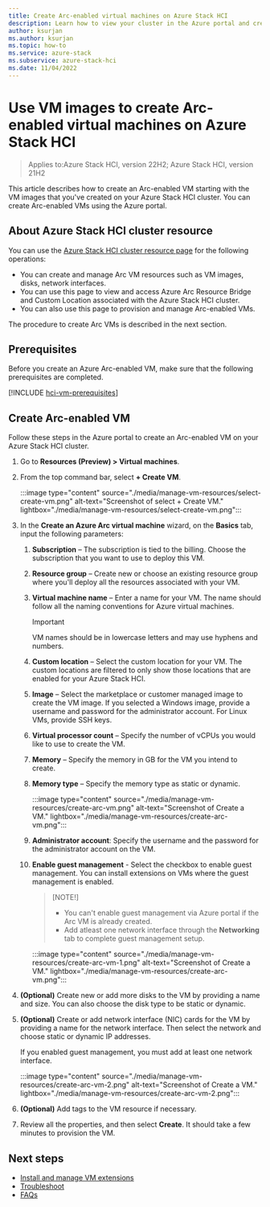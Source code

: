 ```yaml
---
title: Create Arc-enabled virtual machines on Azure Stack HCI
description: Learn how to view your cluster in the Azure portal and create Arc-enabled virtual machines on your Azure Stack HCI.
author: ksurjan
ms.author: ksurjan
ms.topic: how-to
ms.service: azure-stack
ms.subservice: azure-stack-hci
ms.date: 11/04/2022
---
```


# Use VM images to create Arc-enabled virtual machines on Azure Stack HCI

> Applies to:Azure Stack HCI, version 22H2; Azure Stack HCI, version 21H2

This article describes how to create an Arc-enabled VM starting with the VM images that you've created on your Azure Stack HCI cluster. You can create Arc-enabled VMs using the Azure portal.


## About Azure Stack HCI cluster resource

You can use the [Azure Stack HCI cluster resource page](https://portal.azure.com/#blade/HubsExtension/BrowseResource/resourceType/Microsoft.AzureStackHCI%2Fclusters) for the following operations:

- You can create and manage Arc VM resources such as VM images, disks, network interfaces.
- You can use this page to view and access Azure Arc Resource Bridge and Custom Location associated with the Azure Stack HCI cluster.
- You can also use this page to provision and manage Arc-enabled VMs.

The procedure to create Arc VMs is described in the next section.

## Prerequisites

Before you create an Azure Arc-enabled VM, make sure that the following prerequisites are completed.

[!INCLUDE [hci-vm-prerequisites](../../includes/hci-vm-prerequisites.md)]


## Create Arc-enabled VM

Follow these steps in the Azure portal to create an Arc-enabled VM on your Azure Stack HCI cluster.

1. Go to **Resources (Preview) > Virtual machines**.
1. From the top command bar, select **+ Create VM**.

   :::image type="content" source="./media/manage-vm-resources/select-create-vm.png" alt-text="Screenshot of select + Create VM." lightbox="./media/manage-vm-resources/select-create-vm.png":::

1. In the **Create an Azure Arc virtual machine** wizard, on the **Basics** tab, input the following parameters:

    1. **Subscription** – The subscription is tied to the billing. Choose the subscription that you want to use to deploy this VM.

    1. **Resource group** – Create new or choose an existing resource group where you'll deploy all the resources associated with your VM.

    1. **Virtual machine name** – Enter a name for your VM. The name should follow all the naming conventions for Azure virtual machines.  
    
        > [!IMPORTANT]
        > VM names should be in lowercase letters and may use hyphens and numbers.

    1. **Custom location** – Select the custom location for your VM. The custom locations are filtered to only show those locations that are enabled for your Azure Stack HCI.

    1. **Image** – Select the marketplace or customer managed image to create the VM image. If you selected a Windows image, provide a username and password for the administrator account. For Linux VMs, provide SSH keys.

    1. **Virtual processor count** – Specify the number of vCPUs you would like to use to create the VM.

    1. **Memory** – Specify the memory in GB for the VM you intend to create.

    1. **Memory type** – Specify the memory type as static or dynamic.

       :::image type="content" source="./media/manage-vm-resources/create-arc-vm.png" alt-text="Screenshot of Create a VM." lightbox="./media/manage-vm-resources/create-arc-vm.png":::
    
    1. **Administrator account**: Specify the username and the password for the administrator account on the VM. 
    
    1. **Enable guest management** - Select the checkbox to enable guest management. You can install extensions on VMs where the guest management is enabled.
    
        > [NOTE!]
        > - You can't enable guest management via Azure portal if the Arc VM is already created.
        > - Add atleast one network interface through the **Networking** tab to complete guest management setup.

       :::image type="content" source="./media/manage-vm-resources/create-arc-vm-1.png" alt-text="Screenshot of Create a VM." lightbox="./media/manage-vm-resources/create-arc-vm.png":::

1. **(Optional)** Create new or add more disks to the VM by providing a name and size. You can also choose the disk type to be static or dynamic.

1. **(Optional)** Create or add network interface (NIC) cards for the VM by providing a name for the network interface. Then select the network and choose static or dynamic IP addresses.

    If you enabled guest management, you must add at least one network interface.

   :::image type="content" source="./media/manage-vm-resources/create-arc-vm-2.png" alt-text="Screenshot of Create a VM." lightbox="./media/manage-vm-resources/create-arc-vm-2.png":::


1. **(Optional)** Add tags to the VM resource if necessary.

1. Review all the properties, and then select **Create**. It should take a few minutes to provision the VM.


## Next steps

- [Install and manage VM extensions](./virtual-machine-manage-extension.md)
- [Troubleshoot](troubleshoot-arc-enabled-vms.md)
- [FAQs](faqs-arc-enabled-vms.md)